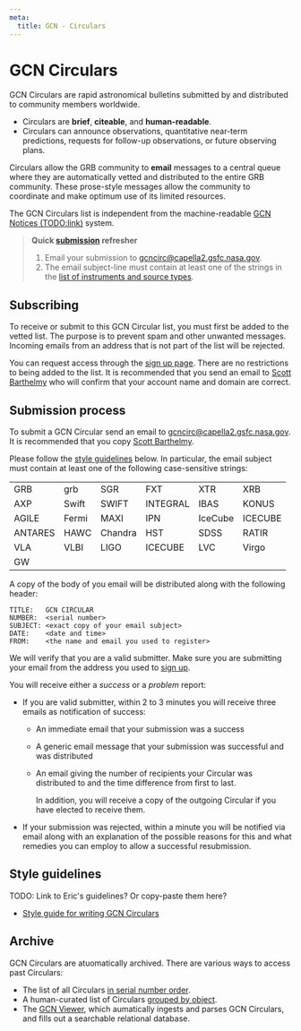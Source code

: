 ```yaml
---
meta:
  title: GCN - Circulars
---
```


# GCN Circulars

GCN Circulars are rapid astronomical bulletins submitted by and distributed to community members worldwide.

- Circulars are **brief**, **citeable**, and **human-readable**.
- Circulars can announce observations, quantitative near-term predictions, requests for follow-up observations, or future observing plans.

Circulars allow the GRB community to **email** messages to a central queue where they are automatically vetted and distributed to the entire GRB community. These prose-style messages allow the community to coordinate and make optimum use of its limited resources. 

The GCN Circulars list is independent from the machine-readable [GCN Notices (TODO:link)](notices.md) system.


 > **Quick [submission](#circular-submission) refresher**
 > 1. Email your submission to gcncirc@capella2.gsfc.nasa.gov.
 > 2. The email subject-line must contain at least one of the strings in the [list of instruments and source types](#subject-word-list).

<a name="subscribing"></a>
## Subscribing

To receive or submit to this GCN Circular list, you must first be added to the vetted list. The purpose is to prevent spam and other unwanted messages. Incoming emails from an address that is not part of the list will be rejected. 

You can request access through the [sign up page](https://gcn.gsfc.nasa.gov/gcn_circ_signup.html). There are no restrictions to being added to the list.   It is recommended that you send an email to [Scott Barthelmy](mailto:scott.d.barthelmy@nasa.gov) who will confirm that your account name and domain are correct.

<a name="circular-submission"></a>
## Submission process

To submit a GCN Circular send an email to gcncirc@capella2.gsfc.nasa.gov. It is recommended that you copy [Scott Barthelmy](mailto:scott.d.barthelmy@nasa.gov).

Please follow the [style guidelines](#style-guidelines) below. In particular, the email subject must contain at least one of the following case-sensitive strings:

<a name="subject-word-list"></a>
 <table style="width:100%">
  <tr>
    <td>GRB</td>
    <td>grb</td>
    <td>SGR</td>    
    <td>FXT</td>
    <td>XTR</td>
    <td>XRB</td>
  </tr>
  <tr>
    <td>AXP</td>
    <td>Swift</td>
    <td>SWIFT</td>    
    <td>INTEGRAL</td>
    <td>IBAS</td>
    <td>KONUS</td>
  </tr>
  <tr>
    <td>AGILE</td>
    <td>Fermi</td>
    <td>MAXI</td>    
    <td>IPN</td>
    <td>IceCube</td>
    <td>ICECUBE</td>
  </tr>
  <tr>
    <td>ANTARES</td>
    <td>HAWC</td>
    <td>Chandra</td>    
    <td>HST</td>
    <td>SDSS</td>
    <td>RATIR</td>
  </tr>
  <tr>
    <td>VLA</td>
    <td>VLBI</td>
    <td>LIGO</td>    
    <td>ICECUBE</td>
    <td>LVC</td>
    <td>Virgo</td>
  </tr>
  <tr>
    <td>GW</td>
    <td></td>
    <td></td>    
    <td></td>
    <td></td>
    <td></td>
  </tr>
</table>

A copy of the body of you email will be distributed along with the following header:  
  
```
TITLE:   GCN CIRCULAR
NUMBER:  <serial number>
SUBJECT: <exact copy of your email subject>
DATE:    <date and time>
FROM:    <the name and email you used to register>
```

We will verify that you are a valid submitter. Make sure you are submitting your email from the address you used to [sign up](#subscribing).   
   
You will receive either a *success* or a *problem* report:
   
   - If you are valid submitter, within 2 to 3 minutes you will receive three emails as notification of success:   
   
      - An immediate email that your submission was a success
      - A generic email message that your submission was successful and was distributed
      - An email giving the number of recipients your Circular was distributed to and the time difference from first to last.
      
        In addition, you will receive a copy of the outgoing Circular if you have elected to receive them.
       
   - If your submission was rejected, within a minute you will be notified via email along with an explanation of the possible reasons
     for this and what remedies you can employ to allow a successful resubmission.

<a name="style-guidelines"></a> 
## Style guidelines

TODO: Link to Eric's guidelines? Or copy-paste them here?

- [Style guide for writing GCN Circulars](https://gcn.gsfc.nasa.gov/gcn3_circulars.html)


## Archive

GCN Circulars are atuomatically archived. There are various ways to access past Circulars:

- The list of all Circulars [in serial number order](https://gcn.gsfc.nasa.gov/gcn3_archive.html).
- A human-curated list of Circulars [grouped by object](https://gcn.gsfc.nasa.gov/selected.html).
- The [GCN Viewer](https://heasarc.gsfc.nasa.gov/tachgcn), which aumatically ingests and parses GCN Circulars, and fills out a searchable relational database. 
